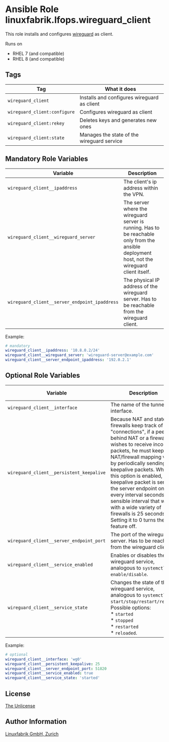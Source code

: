 # Ansible Role linuxfabrik.lfops.wireguard_client

This role installs and configures [wireguard](https://www.wireguard.com/install/) as client.

Runs on

* RHEL 7 (and compatible)
* RHEL 8 (and compatible)


## Tags

| Tag                          | What it does                                |
| ---                          | ------------                                |
| `wireguard_client`           | Installs and configures wireguard as client |
| `wireguard_client:configure` | Configures wireguard as client              |
| `wireguard_client:rekey`     | Deletes keys and generates new ones         |
| `wireguard_client:state`     | Manages the state of the wireguard service  |


## Mandatory Role Variables

| Variable | Description |
| -------- | ----------- |
| `wireguard_client__ipaddress` | The client's ip address within the VPN. |
| `wireguard_client__wireguard_server` | The server where the wireguard server is running. Has to be reachable only from the ansible deployment host, not the wireguard client itself. |
| `wireguard_client__server_endpoint_ipaddress` | The physical IP address of the wireguard server. Has to be reachable from the wireguard client. |

Example:
```yaml
# mandatory
wireguard_client__ipaddress: '10.8.0.2/24'
wireguard_client__wireguard_server: 'wireguard-server@example.com'
wireguard_client__server_endpoint_ipaddress: '192.0.2.1'
```

## Optional Role Variables

| Variable | Description | Default Value |
| -------- | ----------- | ------------- |
| `wireguard_client__interface` | The name of the tunnel interface. | `'wg0'` |
| `wireguard_client__persistent_keepalive` | Because NAT and stateful firewalls keep track of "connections", if a peer behind NAT or a firewall wishes to receive incoming packets, he must keep the NAT/firewall mapping valid, by periodically sending keepalive packets. When this option is enabled, a keepalive packet is sent to the server endpoint once every interval seconds. A sensible interval that works with a wide variety of firewalls is 25 seconds. Setting it to 0 turns the feature off. | `0` |
| `wireguard_client__server_endpoint_port` | The port of the wireguard server. Has to be reachable from the wireguard client. | `51820` |
| `wireguard_client__service_enabled` | Enables or disables the wireguard service, analogous to `systemctl enable/disable`. | `true` |
| `wireguard_client__service_state` | Changes the state of the wireguard service, analogous to `systemctl start/stop/restart/reload`. Possible options:<br> * `started`<br> * `stopped`<br> * `restarted`<br> * `reloaded`. | `'started'` |

Example:
```yaml
# optional
wireguard_client__interface: 'wg0'
wireguard_client__persistent_keepalive: 25
wireguard_client__server_endpoint_port: 51820
wireguard_client__service_enabled: true
wireguard_client__service_state: 'started'
```


## License

[The Unlicense](https://unlicense.org/)


## Author Information

[Linuxfabrik GmbH, Zurich](https://www.linuxfabrik.ch)
